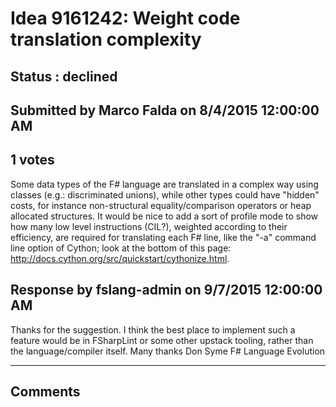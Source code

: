 # Idea 9161242: Weight code translation complexity #

## Status : declined

## Submitted by Marco Falda on 8/4/2015 12:00:00 AM

## 1 votes

Some data types of the F# language are translated in a complex way using classes (e.g.: discriminated unions), while other types could have "hidden" costs, for instance non-structural equality/comparison operators or heap allocated structures. It would be nice to add a sort of profile mode to show how many low level instructions (CIL?), weighted according to their efficiency, are required for translating each F# line, like the "-a" command line option of Cython; look at the bottom of this page: http://docs.cython.org/src/quickstart/cythonize.html.



## Response by fslang-admin on 9/7/2015 12:00:00 AM

Thanks for the suggestion.
I think the best place to implement such a feature would be in FSharpLint or some other upstack tooling, rather than the language/compiler itself.
Many thanks
Don Syme
F# Language Evolution

------------------------
## Comments

